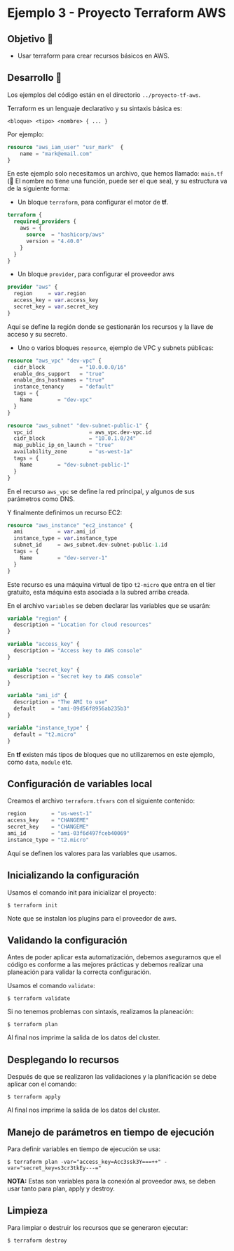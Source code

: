 # Ejemplo 3 - Proyecto Terraform AWS

## Objetivo 🎯

* Usar terraform para crear recursos básicos en AWS.

## Desarrollo 📝

Los ejemplos del código están en el directorio `../proyecto-tf-aws`.

Terraform es un lenguaje declarativo y su sintaxis básica es:

```<bloque> <tipo> <nombre> { ... }```

Por ejemplo:

```terraform
resource "aws_iam_user" "usr_mark"  {
    name = "mark@email.com"
}
```

En este ejemplo solo necesitamos un archivo, que hemos llamado: ```main.tf``` (📝 El nombre no tiene una función,
puede ser el que sea), y su estructura va de la siguiente forma:

* Un bloque ```terraform```, para configurar el motor de **tf**.

```terraform
terraform {
  required_providers {
    aws = {
      source  = "hashicorp/aws"
      version = "4.40.0"
    }
  }
}
```

* Un bloque ```provider```, para configurar el proveedor aws

```terraform
provider "aws" {
  region     = var.region
  access_key = var.access_key
  secret_key = var.secret_key
}
```

Aquí se define la región donde se gestionarán los recursos y la llave de acceso y su secreto.

* Uno o varios bloques ```resource```, ejemplo de VPC y subnets públicas:

```terraform
resource "aws_vpc" "dev-vpc" {
  cidr_block           = "10.0.0.0/16"
  enable_dns_support   = "true"
  enable_dns_hostnames = "true"
  instance_tenancy     = "default"
  tags = {
    Name        = "dev-vpc"
  }
}

resource "aws_subnet" "dev-subnet-public-1" {
  vpc_id                  = aws_vpc.dev-vpc.id
  cidr_block              = "10.0.1.0/24"
  map_public_ip_on_launch = "true"
  availability_zone       = "us-west-1a"
  tags = {
    Name        = "dev-subnet-public-1"
  }
}
```

En el recurso `aws_vpc` se define la red principal, y algunos de sus parámetros como DNS.

Y finalmente definimos un recurso EC2:

```terraform
resource "aws_instance" "ec2_instance" {
  ami           = var.ami_id
  instance_type = var.instance_type
  subnet_id     = aws_subnet.dev-subnet-public-1.id
  tags = {
    Name        = "dev-server-1"
  }
}
```

Este recurso es una máquina virtual de tipo `t2-micro` que entra en el tier gratuito, esta máquina
esta asociada a la subred arriba creada.

En el archivo `variables` se deben declarar las variables que se usarán:

```terraform
variable "region" {
  description = "Location for cloud resources"
}

variable "access_key" {
  description = "Access key to AWS console"
}

variable "secret_key" {
  description = "Secret key to AWS console"
}

variable "ami_id" {
  description = "The AMI to use"
  default     = "ami-09d56f8956ab235b3"
}

variable "instance_type" {
  default = "t2.micro"
}
```

En **tf** existen más tipos de bloques que no utilizaremos en este ejemplo, como `data`, `module` etc.

## Configuración de variables local

Creamos el archivo `terraform.tfvars` con el siguiente contenido:

```terraform
region        = "us-west-1"
access_key    = "CHANGEME"
secret_key    = "CHANGEME"
ami_id        = "ami-03f6d497fceb40069"
instance_type = "t2.micro"
```

Aquí se definen los valores para las variables que usamos.

## Inicializando la configuración

Usamos el comando init para inicializar el proyecto:

```shell
$ terraform init
```

Note que se instalan los plugins para el proveedor de aws.

## Validando la configuración

Antes de poder aplicar esta automatización, debemos asegurarnos que el código es conforme a las
mejores prácticas y debemos realizar una planeación para validar la correcta configuración.

Usamos el comando `validate`:

```shell
$ terraform validate
```

Si no tenemos problemas con sintaxis, realizamos la planeación:

```shell
$ terraform plan
```

Al final nos imprime la salida de los datos del cluster.

## Desplegando lo recursos

Después de que se realizaron las validaciones y la planificación se debe aplicar con el comando:

```shell
$ terraform apply
```

Al final nos imprime la salida de los datos del cluster.

## Manejo de parámetros en tiempo de ejecución

Para definir variables en tiempo de ejecución se usa:

```shell
$ terraform plan -var="access_key=Acc3ssk3Y===++" -var="secret_key=s3cr3tkEy---="
```

**NOTA:** Estas son variables para la conexión al proveedor aws, se deben usar tanto para plan, apply y destroy.

## Limpieza

Para limpiar o destruir los recursos que se generaron ejecutar:

```shell
$ terraform destroy
```
